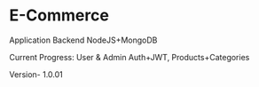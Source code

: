 # E-Commerce

Application Backend NodeJS+MongoDB

Current Progress: User & Admin Auth+JWT, Products+Categories

Version- 1.0.01

